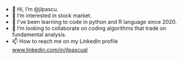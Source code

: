 - 👋 Hi, I’m @jlpascu.
- 👀 I’m interested in stock market.
- 🌱 I've been learning to code in python and R language since 2020.
- 💞️ I’m looking to collaborate on coding algorithms that trade on fundamental analysis. 
- 📫 How to reach me on my LinkedIn profile www.linkedin.com/in/jlpascual

<!---
jlpascu/jlpascu is a ✨ special ✨ repository because its `README.md` (this file) appears on your GitHub profile.
You can click the Preview link to take a look at your changes.
--->
